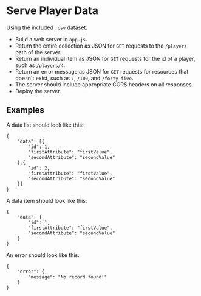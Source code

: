 # Serve Player Data

Using the included `.csv` dataset:

* Build a web server in `app.js`.
* Return the entire collection as JSON for `GET` requests to the `/players` path of the server.
* Return an individual item as JSON for `GET` requests for the id of a player, such as `/players/4`.
* Return an error message as JSON for `GET` requests for resources that doesn't exist, such as `/`, `/100`, and `/forty-five`.
* The server should include appropriate CORS headers on all responses.
* Deploy the server.

## Examples

A data list should look like this:

```
{
    "data": [{
        "id": 1,
        "firstAttribute": "firstValue",
        "secondAttribute": "secondValue"
    },{
        "id": 2,
        "firstAttribute": "firstValue",
        "secondAttribute": "secondValue"
    }]
}
```

A data item should look like this:

```
{
    "data": {
        "id": 1,
        "firstAttribute": "firstValue",
        "secondAttribute": "secondValue"
    }
}
```

An error should look like this:

```
{
    "error": {
        "message": "No record found!"
    }
}
```
